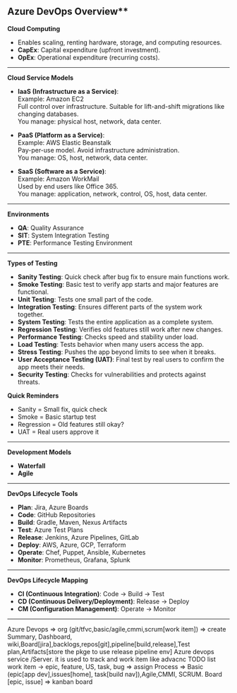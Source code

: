 Azure DevOps Overview**  
---

**Cloud Computing**  
- Enables scaling, renting hardware, storage, and computing resources.  
- **CapEx**: Capital expenditure (upfront investment).  
- **OpEx**: Operational expenditure (recurring costs).

---

**Cloud Service Models**  
- **IaaS (Infrastructure as a Service)**:  
  Example: Amazon EC2  
  Full control over infrastructure. Suitable for lift-and-shift migrations like changing databases.  
  You manage: physical host, network, data center.

- **PaaS (Platform as a Service)**:  
  Example: AWS Elastic Beanstalk  
  Pay-per-use model. Avoid infrastructure administration.  
  You manage: OS, host, network, data center.

- **SaaS (Software as a Service)**:  
  Example: Amazon WorkMail  
  Used by end users like Office 365.  
  You manage: application, network, control, OS, host, data center.

---

**Environments**  
- **QA**: Quality Assurance  
- **SIT**: System Integration Testing  
- **PTE**: Performance Testing Environment

---

**Types of Testing**  
- **Sanity Testing**: Quick check after bug fix to ensure main functions work.  
- **Smoke Testing**: Basic test to verify app starts and major features are functional.  
- **Unit Testing**: Tests one small part of the code.  
- **Integration Testing**: Ensures different parts of the system work together.  
- **System Testing**: Tests the entire application as a complete system.  
- **Regression Testing**: Verifies old features still work after new changes.  
- **Performance Testing**: Checks speed and stability under load.  
- **Load Testing**: Tests behavior when many users access the app.  
- **Stress Testing**: Pushes the app beyond limits to see when it breaks.  
- **User Acceptance Testing (UAT)**: Final test by real users to confirm the app meets their needs.  
- **Security Testing**: Checks for vulnerabilities and protects against threats.

**Quick Reminders**  
- Sanity = Small fix, quick check  
- Smoke = Basic startup test  
- Regression = Old features still okay?  
- UAT = Real users approve it

---

**Development Models**  
- **Waterfall**  
- **Agile**

---

**DevOps Lifecycle Tools**  
- **Plan**: Jira, Azure Boards  
- **Code**: GitHub Repositories  
- **Build**: Gradle, Maven, Nexus Artifacts  
- **Test**: Azure Test Plans  
- **Release**: Jenkins, Azure Pipelines, GitLab  
- **Deploy**: AWS, Azure, GCP, Terraform  
- **Operate**: Chef, Puppet, Ansible, Kubernetes  
- **Monitor**: Prometheus, Grafana, Splunk

---

**DevOps Lifecycle Mapping**  
- **CI (Continuous Integration)**: Code → Build → Test  
- **CD (Continuous Delivery/Deployment)**: Release → Deploy  
- **CM (Configuration Management)**: Operate → Monitor

---
Azure Devops => org (git/tfvc,basic/agile,cmmi,scrum[work item]) => create
Summary, Dashboard, wiki,Board[jira],backlogs,repos[git],pipeline[build,release],Test plan,Artifacts[store the pkge to use  release pipeline env]
Azure devops service /Server.
it is used to track and work item like advacnc TODO list
work item -> epic, feature, US, task, bug => assign
Process => Basic (epic[app dev],issues[home], task[build nav]),Agile,CMMI, SCRUM.
Board [epic, issue] => kanban board
